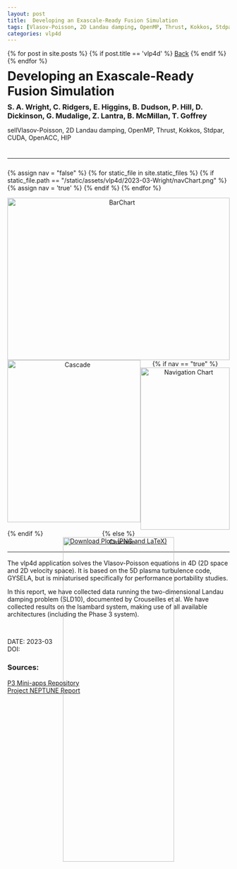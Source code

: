 ```yaml
---
layout: post
title:  Developing an Exascale-Ready Fusion Simulation
tags: [Vlasov-Poisson, 2D Landau damping, OpenMP, Thrust, Kokkos, Stdpar, CUDA, OpenACC, HIP]
categories: vlp4d
---
```

<link rel="stylesheet" href="https://fonts.googleapis.com/css2?family=Material+Symbols+Outlined:opsz,wght,FILL,GRAD@20,400,0,0" />
{% for post in site.posts %}
  {% if post.title == 'vlp4d' %}
<a href="{{ site.baseurl }}{{ post.url }}">Back</a>
{% endif %}
{% endfor %}
<div class="dataHeader">
<h1 style="margin-top:9px;margin-bottom:0px;">Developing an Exascale-Ready Fusion Simulation</h1>
<h3 style="margin-top:9px;margin-bottom:0px;">S. A. Wright, C. Ridgers, E. Higgins, B. Dudson, P. Hill, D. Dickinson, G. Mudalige, Z. Lantra, B. McMillan, T. Goffrey</h3>
<s><p style="display: inline-block;"><span class="material-symbols-outlined">
sell</span>Vlasov-Poisson, 2D Landau damping, OpenMP, Thrust, Kokkos, Stdpar, CUDA, OpenACC, HIP</p></s>
</div>
<hr style="margin-top:24px;margin-bottom:24px;">


{% assign nav = "false" %}
{% for static_file in site.static_files %}
{% if static_file.path == "/static/assets/vlp4d/2023-03-Wright/navChart.png" %}
{% assign nav = 'true' %}
{% endif %} 
{% endfor %}

<div class="container">
<div class="top"><img src="{{ site.baseurl }}{% link static/assets/vlp4d/2023-03-Wright/barChart.png %}" alt="BarChart"/>
</div>
<div class="bottom">
{% if nav == "true" %}
<div class="colCascade"><img src="{{ site.baseurl }}{% link static/assets/vlp4d/2023-03-Wright/cascade.png %}" alt="Cascade" style="margin-right:2%;"/></div>
<div class="colNav"><img src="{{ site.baseurl }}{% link static/assets/vlp4d/2023-03-Wright/navChart.png %}" alt="Navigation Chart "/></div>
</div>
{% else %}
<div class="singleCol"><img src="{{ site.baseurl }}{% link static/assets/vlp4d/2023-03-Wright/cascade.png %}" alt="Cascade"/></div>
</div>
{% endif %}
</div>
<br>
<div class="plotsDownload"><a href="{{ site.baseurl }}{% link static/plots/vlp4d/2023-03-Wright/plots.zip %}" download>Download Plots (PNG and LaTeX)</a></div>
<hr style="margin-top:16px;margin-bottom:16px;">


The vlp4d application solves the Vlasov-Poisson equations in 4D (2D space and 2D velocity space). 
It is based on the 5D plasma turbulence code, GYSELA, but is miniaturised specifically for performance portability studies.

In this report, we have collected data running the two-dimensional Landau damping problem (SLD10), documented by Crouseilles et al. 
We have collected results on the Isambard system, making use of all available architectures (including the Phase 3 system).

<br>

DATE: 2023-03 <br>
DOI: [](https://doi.org/)
<h3>Sources:</h3>

<style>
.container{
    text-align: center;
  width: 100%;
  max-height: 736px;
  height: 100vw;
  margin: 0;
  max-width: 736px;
}
.top{
    
    height: 50%;
    width: 100%;
}
.bottom{
    height: 50%;
    width: 100%;
}
img{
    height: 100%;
}
.colCascade{
            float: left;
            width: 60%;
            height: 100%;
            vertical-align: middle;
}
.colNav{
            float: left;
            width: 40%;
            height: 100%;
            vertical-align: middle;
}
.singleCol{
            position: relative;
            width: 50%;
            height: 100%;
            left: 25%;
}
.plotsDownload{
  text-align: center;
}
</style>


[P3 Mini-apps Repository](https://github.com/yasahi-hpc/P3-miniapps/)<br>[Project NEPTUNE Report](https://github.com/ExCALIBUR-NEPTUNE/Documents/blob/main/reports/2067270/TN-02-4.pdf)<br>